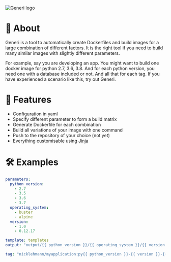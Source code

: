 ![Generi logo](/docs/images/icon.png?raw=true "Generi logo")

🐳 About
========

Generi is a tool to automatically create Dockerfiles and build images for a large combination of different factors. It is the right tool if you need to build many similar images with slightly different parameters. 

For example, say you are developing an app. You might want to build one docker image for python 2.7, 3.6, 3.8. And for each python version, you need one with a database included or not. And all that for each tag. If you have experienced a scenario like this, try out Generi.

🎇 Features
===========

- Configuration in yaml
- Specify different parameter to form a build matrix
- Generate Dockerfile for each combination
- Build all variations of your image with one command
- Push to the repository of your choice (not yet)
- Everything customisable using [Jinja](https://jinja.palletsprojects.com/en/2.10.x/)

🛠️ Examples
===========

```yaml
parameters:
  python_version:
    - 2.7
    - 3.5
    - 3.6
    - 3.7
  operating_system:
    - buster
    - alpine
  version:
    - 1.0
    - 0.12.17

template: templates
output: "output/{{ python_version }}/{{ operating_system }}/{{ version }}"

tag: "nicklehmann/myapplication:py{{ python_version }}-{{ version }}-{{ operating_system }}"
```
